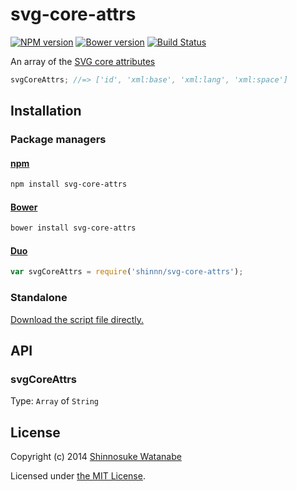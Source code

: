 # svg-core-attrs

[![NPM version](https://badge.fury.io/js/svg-core-attrs.svg)](https://www.npmjs.org/package/svg-core-attrs)
[![Bower version](https://badge.fury.io/bo/svg-core-attrs.svg)](https://github.com/shinnn/svg-core-attrs/releases)
[![Build Status](https://travis-ci.org/shinnn/svg-core-attrs.svg?branch=master)](https://travis-ci.org/shinnn/svg-core-attrs)

An array of the [SVG core attributes](http://www.w3.org/TR/SVG/intro.html#TermCoreAttributes)

```javascript
svgCoreAttrs; //=> ['id', 'xml:base', 'xml:lang', 'xml:space']
```

## Installation

### Package managers

#### [npm](https://www.npmjs.org/)

```sh
npm install svg-core-attrs
```

#### [Bower](http://bower.io/) 

```sh
bower install svg-core-attrs
```

#### [Duo](http://duojs.org/)

```javascript
var svgCoreAttrs = require('shinnn/svg-core-attrs');
```

### Standalone

[Download the script file directly.](https://raw.githubusercontent.com/shinnn/svg-core-attrs/master/svg-core-attrs.js)

## API

### svgCoreAttrs

Type: `Array` of `String`

## License

Copyright (c) 2014 [Shinnosuke Watanabe](https://github.com/shinnn)

Licensed under [the MIT License](./LICENSE).
